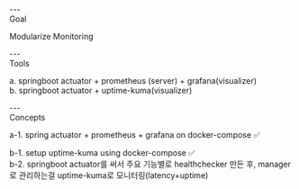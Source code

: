 ---\
Goal


Modularize Monitoring



---\
Tools


a. springboot actuator + prometheus (server) + grafana(visualizer)\
b. springboot actuator + uptime-kuma(visualizer)

---\
Concepts

a-1. spring actuator + prometheus + grafana on docker-compose :white_check_mark:

b-1. setup uptime-kuma using docker-compose :white_check_mark:\
b-2. springboot actuator를 써서 주요 기능별로 healthchecker 만든 후, manager로 관리하는걸 uptime-kuma로 모니터링(latency+uptime)
